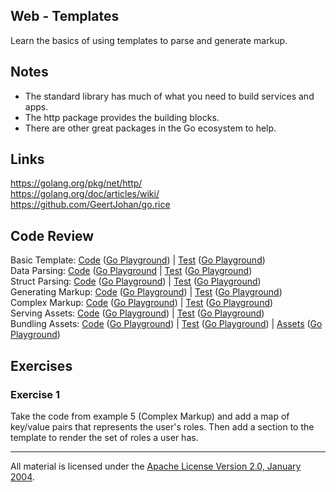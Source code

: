 ## Web - Templates

Learn the basics of using templates to parse and generate markup.

## Notes

* The standard library has much of what you need to build services and apps.
* The http package provides the building blocks.
* There are other great packages in the Go ecosystem to help.

## Links

https://golang.org/pkg/net/http/  
https://golang.org/doc/articles/wiki/  
https://github.com/GeertJohan/go.rice

## Code Review

Basic Template:
[Code](example1/main.go) ([Go Playground](https://play.golang.org/p/WPOIJ0B2Lt)) | 
[Test](example1/main_test.go) ([Go Playground](https://play.golang.org/p/n1wqyeyioL))    
Data Parsing:
[Code](example2/main.go) ([Go Playground](https://play.golang.org/p/H7ftbGtIFO) | 
[Test](example2/main_test.go) ([Go Playground](https://play.golang.org/p/kPDlG_hkU4))    
Struct Parsing:
[Code](example3/main.go) ([Go Playground](https://play.golang.org/p/nWxoAtMNoT)) | 
[Test](example3/main_test.go) ([Go Playground](https://play.golang.org/p/aO7mKDf6sZ))      
Generating Markup:
[Code](example4/main.go) ([Go Playground](https://play.golang.org/p/7DK_ISr8Cb)) | 
[Test](example4/main_test.go) ([Go Playground](https://play.golang.org/p/PNfkzwyety))    
Complex Markup:
[Code](example5/main.go) ([Go Playground](https://play.golang.org/p/ljKK-0OxsX)) | 
[Test](example5/main_test.go) ([Go Playground](https://play.golang.org/p/OKHfh9y1rn))    
Serving Assets:
[Code](example6/main.go) ([Go Playground](https://play.golang.org/p/BNSNaDcDvW)) | 
[Test](example6/main_test.go) ([Go Playground](https://play.golang.org/p/VjHHW8n1M_))    
Bundling Assets:
[Code](example7/main.go) ([Go Playground](https://play.golang.org/p/Z17Aopw3QP)) | 
[Test](example7/main_test.go) ([Go Playground](https://play.golang.org/p/Sj3QrmIAzB)) | 
[Assets](example7/rice-box.go) ([Go Playground](https://play.golang.org/p/dCuaTv27FM))   

## Exercises

### Exercise 1

Take the code from example 5 (Complex Markup) and add a map of key/value pairs that represents the user's roles. Then add a section to the template to render the set of roles a user has.
___
All material is licensed under the [Apache License Version 2.0, January 2004](http://www.apache.org/licenses/LICENSE-2.0).
